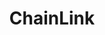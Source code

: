 ---
title: ChainLink
description: ChainLink is a decentralized oracle network that provides real-world data to smart contracts on the blockchain.
chain: true
type:
  - polkadot-builders-program
category:
  - defi
link: https://chain.link
featured_image: /media/images/projects/chainlink.png
show_case_study: false
---